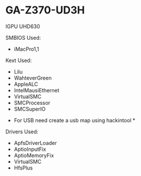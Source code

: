 #  GA-Z370-UD3H

 IGPU UHD630

 SMBIOS Used:
- iMacPro1,1

 Kext Used:
- Lilu
- WahteverGreen
- AppleALC
- IntelMausiEthernet
- VirtualSMC
- SMCProcessor
- SMCSuperIO
* For USB need create a usb map using hackintool *

 Drivers Used:
- ApfsDriverLoader
- AptioInputFix
- AptioMemoryFix
- VirtualSMC
- HfsPlus
